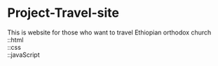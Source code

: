 # Project-Travel-site
  This is website for those who want to travel Ethiopian orthodox church <br>
    ::html<br>
    ::css<br>
    ::javaScript

